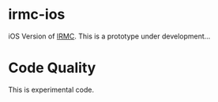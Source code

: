 irmc-ios
========

iOS Version of [IRMC](https://github.com/8cH9azbsFifZ/irmc).
This is a prototype under development...

Code Quality
============
This is experimental code.



